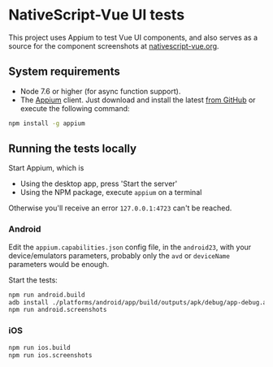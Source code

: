 # NativeScript-Vue UI tests
This project uses Appium to test Vue UI components, and also serves as a source for the
component screenshots at [nativescript-vue.org](https://nativescript-vue.org/).

## System requirements
* Node 7.6 or higher (for async function support).
* The [Appium](http://appium.io/) client. Just download and install the latest [from GitHub](https://github.com/appium/appium-desktop/releases/latest) or execute the following command:

```bash
npm install -g appium
```

## Running the tests locally

Start Appium, which is

* Using the desktop app, press 'Start the server'
* Using the NPM package, execute `appium` on a terminal

Otherwise you'll receive an error `127.0.0.1:4723` can't be reached.

### Android

Edit the `appium.capabilities.json` config file, in the `android23`, with your device/emulators parameters, probably only the `avd` or `deviceName` parameters would be enough.

Start the tests:

```bash
npm run android.build
adb install ./platforms/android/app/build/outputs/apk/debug/app-debug.apk
npm run android.screenshots
```

### iOS

```bash
npm run ios.build
npm run ios.screenshots
```
